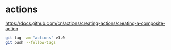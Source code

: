 # actions
https://docs.github.com/cn/actions/creating-actions/creating-a-composite-action

``` bash
git tag -am "actions" v3.0
git push --follow-tags

``` 